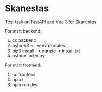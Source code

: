 # Skanestas

Test task on FastAPI and Vue 3 for Skanestas.

For start backend:
1. cd backend
2. python3 -m venv modules
3. pip3 install --upgrade -r install.txt
4. python index.py

For start frontend:
1. cd frontend
2. npm i
3. npm run dev
